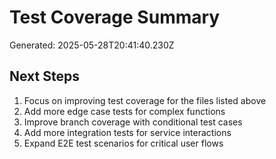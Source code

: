 # Test Coverage Summary

Generated: 2025-05-28T20:41:40.230Z

## Next Steps

1. Focus on improving test coverage for the files listed above
2. Add more edge case tests for complex functions
3. Improve branch coverage with conditional test cases
4. Add more integration tests for service interactions
5. Expand E2E test scenarios for critical user flows
